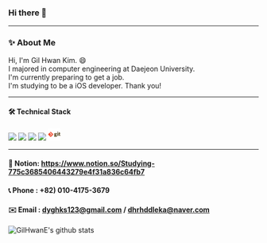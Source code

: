 ### Hi there 👋
<hr>

<!--
**GilhwanE/GilhwanE** is a ✨ _special_ ✨ repository because its `README.md` (this file) appears on your GitHub profile.

Here are some ideas to get you started:

- 🔭 I’m currently working on ...
- 🌱 I’m currently learning ...
- 👯 I’m looking to collaborate on ...
- 🤔 I’m looking for help with ...
- 💬 Ask me about ...
- 📫 How to reach me: ...
- 😄 Pronouns: ...
- ⚡ Fun fact: ...
-->

### ✨ About Me
Hi, I'm Gil Hwan Kim. 😄</br>
I majored in computer engineering at Daejeon University.</br>
I'm currently preparing to get a job.</br>
I'm studying to be a iOS developer. Thank you!
<hr>

#### 🛠 Technical Stack
<div align=left>
<code><img height="25" src="https://user-images.githubusercontent.com/47877911/88288770-3421aa80-cd2f-11ea-9972-ab7e1ac2b89d.png"></code>
<code><img height="25" src="https://user-images.githubusercontent.com/47877911/88288764-31bf5080-cd2f-11ea-9291-24a90a43acc9.png"></code>
<code><img height="25" src="https://user-images.githubusercontent.com/47877911/88287732-af825c80-cd2d-11ea-9a56-bf85549e3fc4.png"></code>
<code><img height="25" src="https://user-images.githubusercontent.com/47877911/88288382-aa71dd00-cd2e-11ea-8fc2-a1f7ae93de63.png"></code>
<code><img height="25" src="https://raw.githubusercontent.com/github/explore/80688e429a7d4ef2fca1e82350fe8e3517d3494d/topics/git/git.png"></code>
</div>

<hr>

#### 👀 Notion: https://www.notion.so/Studying-775c3685406443279e4f31a836c64fb7 
#### 📞 Phone : +82) 010-4175-3679
#### ✉️ Email : dyghks123@gmail.com / dhrhddleka@naver.com

![GilHwanE's github stats](https://github-readme-stats.vercel.app/api?username=GilHwanE&show_icons=true)
